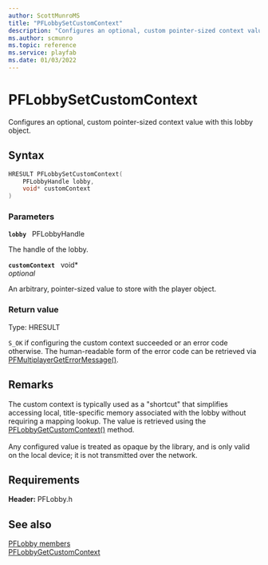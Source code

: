 ```yaml
---
author: ScottMunroMS
title: "PFLobbySetCustomContext"
description: "Configures an optional, custom pointer-sized context value with this lobby object."
ms.author: scmunro
ms.topic: reference
ms.service: playfab
ms.date: 01/03/2022
---
```


# PFLobbySetCustomContext  

Configures an optional, custom pointer-sized context value with this lobby object.  

## Syntax  
  
```cpp
HRESULT PFLobbySetCustomContext(  
    PFLobbyHandle lobby,  
    void* customContext  
)  
```  
  
### Parameters  
  
**`lobby`** &nbsp; PFLobbyHandle  
  
The handle of the lobby.  
  
**`customContext`** &nbsp; void*  
*optional*  
  
An arbitrary, pointer-sized value to store with the player object.  
  
  
### Return value
Type: HRESULT
  
```S_OK``` if configuring the custom context succeeded or an error code otherwise. The human-readable form of the error code can be retrieved via [PFMultiplayerGetErrorMessage()](../../pfmultiplayer/functions/pfmultiplayergeterrormessage.md).
  
## Remarks  
  
The custom context is typically used as a "shortcut" that simplifies accessing local, title-specific memory associated with the lobby without requiring a mapping lookup. The value is retrieved using the [PFLobbyGetCustomContext()](pflobbygetcustomcontext.md) method. <br /><br /> Any configured value is treated as opaque by the library, and is only valid on the local device; it is not transmitted over the network.
  
## Requirements  
  
**Header:** PFLobby.h
  
## See also  
[PFLobby members](../pflobby_members.md)  
[PFLobbyGetCustomContext](pflobbygetcustomcontext.md)
  
  
